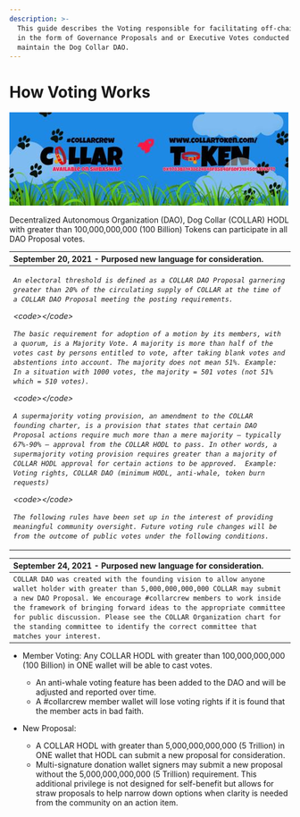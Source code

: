 ```yaml
---
description: >-
  This guide describes the Voting responsible for facilitating off-chain voting
  in the form of Governance Proposals and or Executive Votes conducted to
  maintain the Dog Collar DAO.
---
```


# How Voting Works

![](../../.gitbook/assets/1080x360.jpg)

Decentralized Autonomous Organization \(DAO\), Dog Collar \(COLLAR\) HODL with greater than 100,000,000,000 \(100 Billion\) Tokens can participate in all DAO Proposal votes.

<table>
  <thead>
    <tr>
      <th style="text-align:left">September 20, 2021 - Purposed new language for consideration.</th>
    </tr>
  </thead>
  <tbody>
    <tr>
      <td style="text-align:left">
        <p><em><code>An electoral threshold is defined as a COLLAR DAO Proposal garnering greater than 20% of the circulating supply of COLLAR at the time of a COLLAR DAO Proposal meeting the posting requirements.</code></em>
        </p>
        <p><em>&lt;code&gt;&lt;/code&gt;</em>
        </p>
        <p><em><code>The basic requirement for adoption of a motion by its members, with a quorum, is a Majority Vote. A majority is more than half of the votes cast by persons entitled to vote, after taking blank votes and abstentions into account. The majority does not mean 51%. Example: In a situation with 1000 votes, the majority = 501 votes (not 51% which = 510 votes).</code></em>
        </p>
        <p><em>&lt;code&gt;&lt;/code&gt;</em>
        </p>
        <p><em><code>A supermajority voting provision, an amendment to the COLLAR founding charter, is a provision that states that certain DAO Proposal actions require much more than a mere majority &#x2013; typically 67%-90% &#x2013; approval from the COLLAR HODL to pass. In other words, a supermajority voting provision requires greater than a majority of COLLAR HODL approval for certain actions to be approved.  Example: Voting rights, COLLAR DAO (minimum HODL, anti-whale, token burn requests)</code></em>
        </p>
        <p><em>&lt;code&gt;&lt;/code&gt;</em>
        </p>
        <p><em><code>The following rules have been set up in the interest of providing meaningful community oversight. Future voting rule changes will be from the outcome of public votes under the following conditions.</code></em>
        </p>
      </td>
    </tr>
  </tbody>
</table>

| September 24, 2021 - Purposed new language for consideration. |
| :--- |
| `COLLAR DAO was created with the founding vision to allow anyone wallet holder with greater than 5,000,000,000,000 COLLAR may submit a new DAO Proposal. We encourage #collarcrew members to work inside the framework of bringing forward ideas to the appropriate committee for public discussion. Please see the COLLAR Organization chart for the standing committee to identify the correct committee that matches your interest.` |

* Member Voting: Any COLLAR HODL with greater than 100,000,000,000 \(100 Billion\) in ONE wallet will be able to cast votes.  

  * An anti-whale voting feature has been added to the DAO and will be adjusted and reported over time.
  * A \#collarcrew member wallet will lose voting rights if it is found that the member acts in bad faith.

* New Proposal: 
  * A COLLAR HODL with greater than 5,000,000,000,000 \(5 Trillion\) in ONE wallet that HODL can submit a new proposal for consideration.
  * Multi-signature donation wallet signers may submit a new proposal without the 5,000,000,000,000 \(5 Trillion\) requirement. This additional privilege is not designed for self-benefit but allows for straw proposals to help narrow down options when clarity is needed from the community on an action item.



